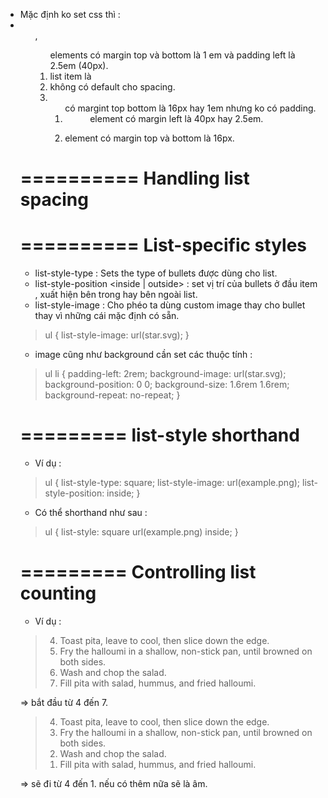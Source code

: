 - Mặc định ko set css thì :
- <ul>, <ol> elements có margin top và bottom là 1 em và padding left là 2.5em (40px).
- list item là <li> không có default cho spacing.
- <ol> có margint top bottom là 16px hay  1em nhưng ko có padding.
- <dd> element có margin left là 40px hay 2.5em.
- <p> element có margin top và bottom là 16px.

# ========== Handling list spacing

# ========== List-specific styles
- list-style-type : Sets the type of bullets được dùng cho list.
- list-style-position <inside | outside> : set vị trí của bullets ở đầu item , xuất hiện bên trong hay bên ngoài list.
- list-style-image : Cho phéo ta dùng custom image thay cho bullet thay vì những cái mặc định có sẵn.

> ul {
>   list-style-image: url(star.svg);
> }

- image cũng như background cần set các thuộc tính :

> ul li {
>   padding-left: 2rem;
>   background-image: url(star.svg);
>   background-position: 0 0;
>   background-size: 1.6rem 1.6rem;
>   background-repeat: no-repeat;
> }

# ========= list-style shorthand
- Ví dụ :

> ul {
>   list-style-type: square;
>   list-style-image: url(example.png);
>   list-style-position: inside;
> }

- Có thể shorthand như sau :

> ul {
>   list-style: square url(example.png) inside;
> }

# ========= Controlling list counting
- Ví dụ :

>  <ol start="4">
>    <li>Toast pita, leave to cool, then slice down the edge.</li>
>    <li>Fry the halloumi in a shallow, non-stick pan, until browned on both sides.</li>
>    <li>Wash and chop the salad.</li>
>    <li>Fill pita with salad, hummus, and fried halloumi.</li>
>  </ol>

=> bắt đầu từ 4 đến 7.

> <ol start="4" reversed>
>   <li>Toast pita, leave to cool, then slice down the edge.</li>
>   <li>Fry the halloumi in a shallow, non-stick pan, until browned on both sides.</li>
>   <li>Wash and chop the salad.</li>
>   <li>Fill pita with salad, hummus, and fried halloumi.</li>
> </ol>

=> sẽ đi từ 4 đến 1. nếu có thêm nữa sẽ là âm.
